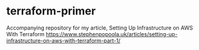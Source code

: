 # terraform-primer
Accompanying repository for my article, Setting Up Infrastructure on AWS With Terraform https://www.stephenpopoola.uk/articles/setting-up-infrastructure-on-aws-with-terraform-part-1/
